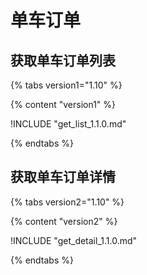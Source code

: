 # 单车订单

## 获取单车订单列表
{% tabs version1="1.10" %}

{% content "version1" %}

!INCLUDE "get_list_1.1.0.md"

{% endtabs %}


## 获取单车订单详情
{% tabs version2="1.10" %}

{% content "version2" %}

!INCLUDE "get_detail_1.1.0.md"

{% endtabs %}




